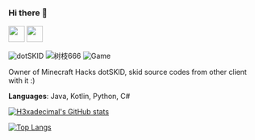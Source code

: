 ### Hi there 👋

<!--
**tumuidle/tumuidle** is a ✨ _special_ ✨ repository because its `README.md` (this file) appears on your GitHub profile.

Here are some ideas to get you started:

- 🔭 I’m currently working on ...
- 🌱 I’m currently learning ...
- 👯 I’m looking to collaborate on ...
- 🤔 I’m looking for help with ...
- 💬 Ask me about ...
- 📫 How to reach me: ...
- 😄 Pronouns: ...
- ⚡ Fun fact: ...
-->

<a href="https://space.bilibili.com/434219171"><img height=32 width=32 src="https://cdn.simpleicons.org/bilibili"></a>
<a href="https://twitter.com/afn_h3xadecimal"><img height=32 width=32 src="https://cdn.simpleicons.org/x/FFFFFF"></a>

![dotSKID](https://img.shields.io/badge/.SKID-Owner-F00059)
![树枝666](https://img.shields.io/badge/鸡你太美-唱跳Rap篮球-114514)
![Game](https://img.shields.io/badge/Game-Minecraft-00AB00)

Owner of Minecraft Hacks dotSKID, skid source codes from other client with it :)

**Languages**: Java, Kotlin, Python, C#

[![H3xadecimal's GitHub stats](https://github-readme-stats.vercel.app/api?username=tumuidle&count_private=true&locale=cn&theme=radical)](https://github.com/anuraghazra/github-readme-stats)

[![Top Langs](https://github-readme-stats.vercel.app/api/top-langs/?username=tumuidle&locale=cn&count_private=true&theme=radical)](https://github.com/anuraghazra/github-readme-stats)
